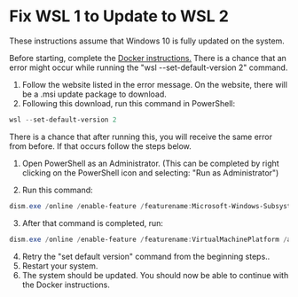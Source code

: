 
# Fix WSL 1 to Update to WSL 2

These instructions assume that Windows 10 is fully updated on the system.

Before starting, complete the [Docker instructions.](DockerWindows.md)
There is a chance that an error might occur while running the "wsl --set-default-version 2" command.


1. Follow the website listed in the error message. On the website, there will be a .msi update package to download.
1. Following this download, run this command in PowerShell:

```powershell
wsl --set-default-version 2
```

There is a chance that after running this, you will receive the same error from before. If that occurs follow the steps below.

1. Open PowerShell as an Administrator. (This can be completed by right clicking on the PowerShell icon and selecting: "Run as Administrator")

2. Run this command:

```powershell
dism.exe /online /enable-feature /featurename:Microsoft-Windows-Subsystem-Linux /all /norestart
```

3. After that command is completed, run:

```powershell
dism.exe /online /enable-feature /featurename:VirtualMachinePlatform /all /norestart
```

4. Retry the "set default version" command from the beginning steps..
5. Restart your system.
6. The system should be updated. You should now be able to continue with the Docker instructions.
